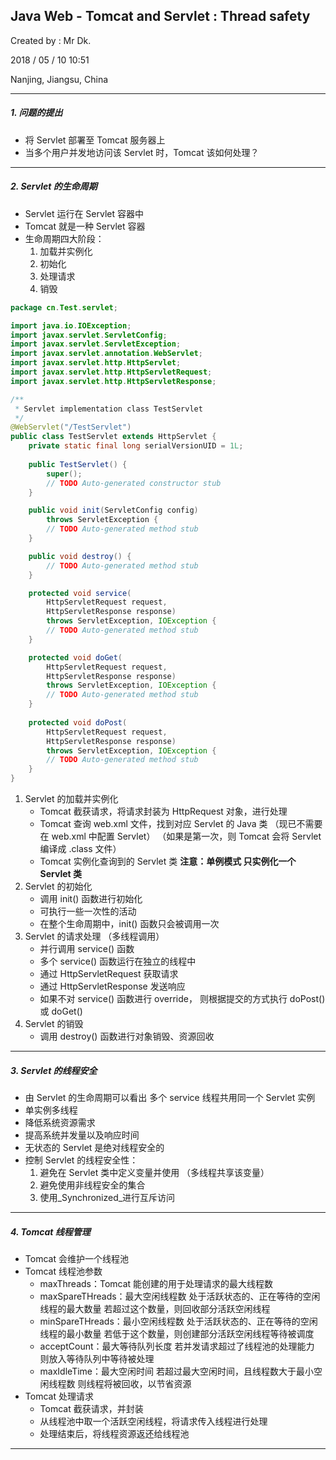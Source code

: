 ## Java Web - Tomcat and Servlet : Thread safety

Created by : Mr Dk.

2018 / 05 / 10 10:51

Nanjing, Jiangsu, China

---

##### 1. 问题的提出

* 将 Servlet 部署至 Tomcat 服务器上
* 当多个用户并发地访问该 Servlet 时，Tomcat 该如何处理？

---

##### 2. Servlet 的生命周期

* Servlet 运行在 Servlet 容器中
* Tomcat 就是一种 Servlet 容器
* 生命周期四大阶段：
  1. 加载并实例化
  2. 初始化
  3. 处理请求
  4. 销毁

~~~Java
package cn.Test.servlet;

import java.io.IOException;
import javax.servlet.ServletConfig;
import javax.servlet.ServletException;
import javax.servlet.annotation.WebServlet;
import javax.servlet.http.HttpServlet;
import javax.servlet.http.HttpServletRequest;
import javax.servlet.http.HttpServletResponse;

/**
 * Servlet implementation class TestServlet
 */
@WebServlet("/TestServlet")
public class TestServlet extends HttpServlet {
	private static final long serialVersionUID = 1L;
       
    public TestServlet() {
        super();
        // TODO Auto-generated constructor stub
    }

	public void init(ServletConfig config)
        throws ServletException {
		// TODO Auto-generated method stub
	}

	public void destroy() {
		// TODO Auto-generated method stub
	}

	protected void service(
        HttpServletRequest request, 
        HttpServletResponse response) 
        throws ServletException, IOException {
		// TODO Auto-generated method stub
	}

	protected void doGet(
        HttpServletRequest request, 
        HttpServletResponse response) 
        throws ServletException, IOException {
		// TODO Auto-generated method stub
	}
    
	protected void doPost(
        HttpServletRequest request, 
        HttpServletResponse response) 
        throws ServletException, IOException {
		// TODO Auto-generated method stub
	}
}

~~~

1. Servlet 的加载并实例化
   * Tomcat 截获请求，将请求封装为 HttpRequest 对象，进行处理
   * Tomcat 查询 web.xml 文件，找到对应 Servlet 的 Java 类
     （现已不需要在 web.xml 中配置 Servlet）
     （如果是第一次，则 Tomcat 会将 Servlet 编译成 .class 文件）
   * Tomcat 实例化查询到的 Servlet 类
     **注意：单例模式 只实例化一个 Servlet 类**
2. Servlet 的初始化
   * 调用 init() 函数进行初始化
   * 可执行一些一次性的活动
   * 在整个生命周期中，init() 函数只会被调用一次
3. Servlet 的请求处理 （多线程调用）
   * 并行调用 service() 函数
   * 多个 service() 函数运行在独立的线程中
   * 通过 HttpServletRequest 获取请求
   * 通过 HttpServletResponse 发送响应
   * 如果不对 service() 函数进行 override，
     则根据提交的方式执行 doPost() 或 doGet()
4. Servlet 的销毁
   * 调用 destroy() 函数进行对象销毁、资源回收

---

##### 3. Servlet 的线程安全

* 由 Servlet 的生命周期可以看出
  多个 service 线程共用同一个 Servlet 实例
* 单实例多线程
* 降低系统资源需求
* 提高系统并发量以及响应时间
* 无状态的 Servlet 是绝对线程安全的
* 控制 Servlet 的线程安全性：
  1. 避免在 Servlet 类中定义变量并使用 （多线程共享该变量）
  2. 避免使用非线程安全的集合
  3. 使用_Synchronized_进行互斥访问

---

##### 4. Tomcat 线程管理

* Tomcat 会维护一个线程池
* Tomcat 线程池参数
  * maxThreads：Tomcat 能创建的用于处理请求的最大线程数
  * maxSpareTHreads：最大空闲线程数
    处于活跃状态的、正在等待的空闲线程的最大数量
    若超过这个数量，则回收部分活跃空闲线程
  * minSpareTHreads：最小空闲线程数
    处于活跃状态的、正在等待的空闲线程的最小数量
    若低于这个数量，则创建部分活跃空闲线程等待被调度
  * acceptCount：最大等待队列长度
    若并发请求超过了线程池的处理能力
    则放入等待队列中等待被处理
  * maxIdleTime：最大空闲时间
    若超过最大空闲时间，且线程数大于最小空闲线程数
    则线程将被回收，以节省资源
* Tomcat 处理请求
  * Tomcat 截获请求，并封装
  * 从线程池中取一个活跃空闲线程，将请求传入线程进行处理
  * 处理结束后，将线程资源返还给线程池

---

